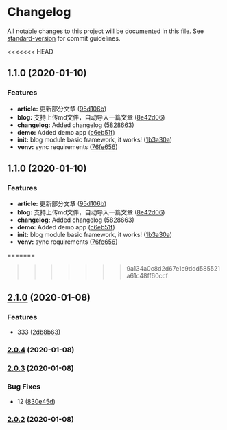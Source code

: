 # Changelog

All notable changes to this project will be documented in this file. See [standard-version](https://github.com/conventional-changelog/standard-version) for commit guidelines.

<<<<<<< HEAD
## 1.1.0 (2020-01-10)


### Features

* **article:** 更新部分文章 ([95d106b](https://github.com/qzhqzh/pudge/commit/95d106bd2a14641a1abebd558dbe4a1af6fb683d))
* **blog:** 支持上传md文件，自动导入一篇文章 ([8e42d06](https://github.com/qzhqzh/pudge/commit/8e42d06d3bb7394e68d923c805fdf37899a01fe7))
* **changelog:** Added changelog ([5828663](https://github.com/qzhqzh/pudge/commit/5828663662a1842c910edfd1ddd2b96f98ac4ea7))
* **demo:** Added demo app ([c6eb51f](https://github.com/qzhqzh/pudge/commit/c6eb51f350eed48f13c374c9c2630c43fcb0cbb2))
* **init:** blog module basic framework, it works! ([1b3a30a](https://github.com/qzhqzh/pudge/commit/1b3a30ae92ae7d3edf69dce824d1927d623ea5fd))
* **venv:** sync requirements ([76fe656](https://github.com/qzhqzh/pudge/commit/76fe6564b3dc202ccf22168ce8ea99c961719366))

## 1.1.0 (2020-01-10)


### Features

* **article:** 更新部分文章 ([95d106b](https://github.com/qzhqzh/pudge/commit/95d106bd2a14641a1abebd558dbe4a1af6fb683d))
* **blog:** 支持上传md文件，自动导入一篇文章 ([8e42d06](https://github.com/qzhqzh/pudge/commit/8e42d06d3bb7394e68d923c805fdf37899a01fe7))
* **changelog:** Added changelog ([5828663](https://github.com/qzhqzh/pudge/commit/5828663662a1842c910edfd1ddd2b96f98ac4ea7))
* **demo:** Added demo app ([c6eb51f](https://github.com/qzhqzh/pudge/commit/c6eb51f350eed48f13c374c9c2630c43fcb0cbb2))
* **init:** blog module basic framework, it works! ([1b3a30a](https://github.com/qzhqzh/pudge/commit/1b3a30ae92ae7d3edf69dce824d1927d623ea5fd))
* **venv:** sync requirements ([76fe656](https://github.com/qzhqzh/pudge/commit/76fe6564b3dc202ccf22168ce8ea99c961719366))

=======
>>>>>>> 9a134a0c8d2d67e1c9ddd585521a61c48ff60ccf
## [2.1.0](https://github.com/qzhqzh/pudge/compare/v2.0.4...v2.1.0) (2020-01-08)


### Features

* 333 ([2db8b63](https://github.com/qzhqzh/pudge/commit/2db8b63157ce4d21cedc620510267fc165e41233))

### [2.0.4](https://github.com/qzhqzh/pudge/compare/v2.0.3...v2.0.4) (2020-01-08)

### [2.0.3](https://github.com/qzhqzh/pudge/compare/v2.0.2...v2.0.3) (2020-01-08)


### Bug Fixes

* 12 ([830e45d](https://github.com/qzhqzh/pudge/commit/830e45dfe58913d228971edd5b2c9c34bac6a335))

### [2.0.2](https://github.com/qzhqzh/pudge/compare/v2.0.1...v2.0.2) (2020-01-08)
